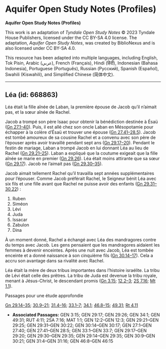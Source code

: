 # Aquifer Open Study Notes (Profiles)

**Aquifer Open Study Notes (Profiles)**

This work is an adaptation of *Tyndale Open Study Notes* © 2023 Tyndale House Publishers, licensed under the CC BY\-SA 4\.0 license. The adaptation, *Aquifer Open Study Notes*, was created by BiblioNexus and is also licensed under CC BY\-SA 4\.0\.

This resource has been adapted into multiple languages, including English, Tok Pisin, Arabic (عربي), French (Français), Hindi (हिंदी), Indonesian (Bahasa Indonesia), Portuguese (Português), Russian (Русский), Spanish (Español), Swahili (Kiswahili), and Simplified Chinese (简体中文).



--------------------------------

## Léa (id: 668863)

Léa était la fille aînée de Laban, la première épouse de Jacob qu’il n’aimait pas, et la sœur aînée de Rachel.

Jacob a trompé son père Isaac pour obtenir la bénédiction destinée à Ésaü ([Gn 27\.1–40](https://ref.ly/Gen27:1-Gen27:40)). Puis, il est allé chez son oncle Laban en Mésopotamie pour échapper à la colère d’Ésaü et trouver une épouse ([Gn 27\.41–28\.5](https://ref.ly/Gen27:41-Gen28:5)). Jacob est tombé amoureux de sa cousine Rachel et a convenu avec son père de l’épouser après avoir travaillé pendant sept ans ([Gn 29\.17–20](https://ref.ly/Gen29:17-Gen29:20)). Pendant le festin de mariage, Laban a trompé Jacob en lui donnant Léa au lieu de Rachel ([Gn 29\.21–25](https://ref.ly/Gen29:21-Gen29:25)). Laban a expliqué que la coutume exigeait que la fille aînée se marie en premier ([Gn 29\.26](https://ref.ly/Gen29:26)). Léa était moins attirante que sa sœur ([Gn 29\.17](https://ref.ly/Gen29:17)). Jacob ne l’aimait pas ([Gn 29\.30–35](https://ref.ly/Gen29:30-Gen29:35)).

Jacob aimait tellement Rachel qu’il travailla sept années supplémentaires pour l’épouser. Comme Jacob préférait Rachel, le Seigneur bénit Léa avec six fils et une fille avant que Rachel ne puisse avoir des enfants ([Gn 29\.31–30\.22](https://ref.ly/Gen29:31-Gen30:22)) :

1. Ruben
2. Siméon
3. Lévi
4. Juda
5. Issacar
6. Zabulon
7. Dina

À un moment donné, Rachel a échangé avec Léa des mandragores contre du temps avec Jacob. Les gens pensaient que les mandragores aidaient les femmes à devenir enceintes. Après une nuit avec Jacob, Léa est tombée enceinte et a donné naissance à son cinquième fils ([Gn 30\.14–17](https://ref.ly/Gen30:14-Gen30:17)). Cela a accru son avantage dans sa rivalité avec Rachel.

Léa était la mère de deux tribus importantes dans l’histoire israélite. La tribu de Lévi était celle des prêtres. La tribu de Juda est devenue la tribu royale, menant à Jésus\-Christ, le descendant promis ([Gn 3\.15](https://ref.ly/Gen3:15); [12\.2–3](https://ref.ly/Gen12:2-Gen12:3); [2S 7\.16](https://ref.ly/2Sam7:16); [Mt 1\.1](https://ref.ly/Matt1:1)).

Passages pour une étude approfondie

[Gn 29\.14–35](https://ref.ly/Gen29:14-Gen29:35); [30\.9–21](https://ref.ly/Gen30:9-Gen30:21); [31\.4–16](https://ref.ly/Gen31:4-Gen31:16); [33\.1–7](https://ref.ly/Gen33:1-Gen33:7); [34\.1](https://ref.ly/Gen34:1); [46\.8–15](https://ref.ly/Gen46:8-Gen46:15); [49\.31](https://ref.ly/Gen49:31); [Rt 4\.11](https://ref.ly/Ruth4:11)

* **Associated Passages:** GEN 3:15; GEN 29:17; GEN 29:26; GEN 34:1; GEN 49:31; RUT 4:11; 2SA 7:16; MAT 1:1; GEN 12:2–GEN 12:3; GEN 29:21–GEN 29:25; GEN 29:31–GEN 30:22; GEN 30:14–GEN 30:17; GEN 27:1–GEN 27:40; GEN 27:41–GEN 28:5; GEN 33:1–GEN 33:7; GEN 29:17–GEN 29:20; GEN 29:30–GEN 29:35; GEN 29:14–GEN 29:35; GEN 30:9–GEN 30:21; GEN 31:4–GEN 31:16; GEN 46:8–GEN 46:15

